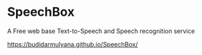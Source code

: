 # SpeechBox
A Free web base Text-to-Speech and Speech recognition service

https://budidarmulyana.github.io/SpeechBox/
